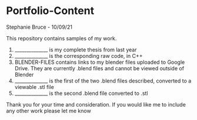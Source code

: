 # Portfolio-Content
Stephanie Bruce - 
 10/09/21

 This repository contains samples of my work.

   1.    ______________ is my complete thesis from last year
   2.    ______________ is the corresponding raw code, in C++
   3.    BLENDER-FILES contains links to my blender files uploaded to Google Drive. They are currently .blend files and cannot be viewed outside of Blender
   4.    ______________ is the first of the two .blend files described, converted to a viewable .stl file
   5.    ______________ is the second .blend file converted to .stl
   
  
 Thank you for your time and consideration. If you would like me to include any other work please let me know





